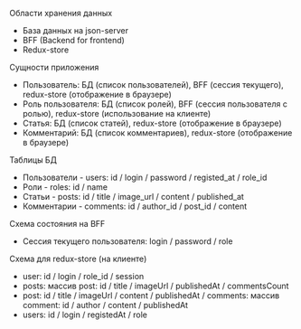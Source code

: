 Области хранения данных

-   База данных на json-server
-   BFF (Backend for frontend)
-   Redux-store

Сущности приложения

-   Пользователь: БД (список пользователей), BFF (сессия текущего), redux-store (отображение в браузере)
-   Роль пользователя: БД (список ролей), BFF (сессия пользователя с ролью), redux-store (использование на клиенте)
-   Статья: БД (список статей), redux-store (отображение в браузере)
-   Комментарий: БД (список комментариев), redux-store (отображение в браузере)

Таблицы БД

-   Пользователи - users: id / login / password / registed_at / role_id
-   Роли - roles: id / name
-   Статьи - posts: id / title / image_url / content / published_at
-   Комментарии - comments: id / author_id / post_id / content

Схема состояния на BFF

-   Сессия текущего пользователя: login / password / role

Схема для redux-store (на клиенте)

-   user: id / login / role_id / session
-   posts: массив post: id / title / imageUrl / publishedAt / commentsCount
-   post: id / title / imageUrl / content / publishedAt / comments: массив comment: id / author / content / publishedAt
-   users: id / login / registedAt / role
